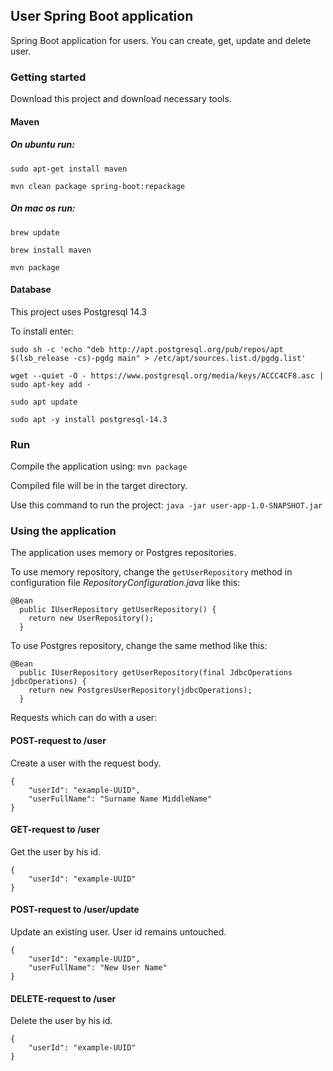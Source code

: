 ## User Spring Boot application

Spring Boot application for users.
You can create, get, update and delete user.

### Getting started
Download this project and download necessary tools.

#### Maven

##### On ubuntu run:

`sudo apt-get install maven`

`mvn clean package spring-boot:repackage`

##### On mac os run:

`brew update`

`brew install maven`

`mvn package`

#### Database
This project uses Postgresql 14.3

To install enter:

`sudo sh -c 'echo "deb http://apt.postgresql.org/pub/repos/apt $(lsb_release -cs)-pgdg main" > /etc/apt/sources.list.d/pgdg.list'`

`wget --quiet -O - https://www.postgresql.org/media/keys/ACCC4CF8.asc | sudo apt-key add -`

`sudo apt update`

`sudo apt -y install postgresql-14.3` 

### Run
Compile the application using:
`mvn package`

Compiled file will be in the target directory.

Use this command to run the project:
`java -jar user-app-1.0-SNAPSHOT.jar`

### Using the application

The application uses memory or Postgres repositories.

To use memory repository, change the `getUserRepository` method in configuration file *RepositoryConfiguration.java* like this:

```
@Bean
  public IUserRepository getUserRepository() {
    return new UserRepository();
  }
```

To use Postgres repository, change the same method like this:

```
@Bean
  public IUserRepository getUserRepository(final JdbcOperations jdbcOperations) {
    return new PostgresUserRepository(jdbcOperations);
  }
```

Requests which can do with a user:

#### POST-request to /user
Create a user with the request body.

```
{ 
    "userId": "example-UUID",
    "userFullName": "Surname Name MiddleName"
} 
```

#### GET-request to /user
Get the user by his id.

```
{ 
    "userId": "example-UUID"
} 
```


#### POST-request to /user/update
Update an existing user. User id remains untouched.

```
{ 
    "userId": "example-UUID",
    "userFullName": "New User Name"
} 
```

#### DELETE-request to /user
Delete the user by his id.

```
{ 
    "userId": "example-UUID"
} 
```

